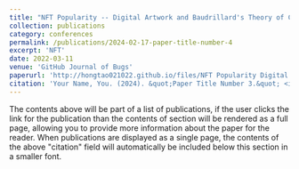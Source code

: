 ```yaml
---
title: "NFT Popularity -- Digital Artwork and Baudrillard's Theory of Consumption Alienation"
collection: publications
category: conferences
permalink: /publications/2024-02-17-paper-title-number-4
excerpt: 'NFT'
date: 2022-03-11
venue: 'GitHub Journal of Bugs'
paperurl: 'http://hongtao021022.github.io/files/NFT Popularity Digital Artwork and Baudrillard's Theory.pdf'
citation: 'Your Name, You. (2024). &quot;Paper Title Number 3.&quot; <i>GitHub Journal of Bugs</i>. 1(3).'
---
```


The contents above will be part of a list of publications, if the user clicks the link for the publication than the contents of section will be rendered as a full page, allowing you to provide more information about the paper for the reader. When publications are displayed as a single page, the contents of the above "citation" field will automatically be included below this section in a smaller font.

